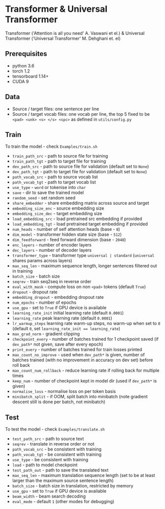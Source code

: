 # Transformer & Universal Transformer

Transformer ('Attention is all you need' A. Vaswani et el.) &
Universal Transformer ('Universal Transformer' M. Dehghani et. el)

## Prerequisites

- python 3.6
- torch 1.2
- tensorboard 1.14+
- CUDA 9

## Data

- Source / target files: one sentence per line
- Source / target vocab files: one vocab per line, the top 5 fixed to be `<pad> <unk> <s> </s> <spc>` as defined in `utils/config.py`

## Train

To train the model - check `Examples/train.sh`

- `train_path_src` - path to source file for training
- `train_path_tgt` - path to target file for training
- `dev_path_src` - path to source file for validation (default set to `None`)
- `dev_path_tgt` - path to target file for validation (default set to `None`)
- `path_vocab_src` - path to source vocab list
- `path_vocab_tgt` - path to target vocab list
- `use_type` - `word` or tokenise into `char`
- `save` - dir to save the trained model
- `random_seed` - set random seed
- `share_embedder` - share embedding matrix across source and target
- `embedding_size_enc` - source embedding size
- `embedding_size_dec` - target embedding size
- `load_embedding_src` - load pretrained src embedding if provided
- `load_embedding_tgt` - load pretrained target embedding if provided
- `num_heads` - number of self attention heads (base - `8`)
- `dim_model` - transformer hidden state size (base - `512`)
- `dim_feedforward` - feed forward dimension (base - `2048`)
- `enc_layers` - number of encoder layers
- `dec_layers` - number of decoder layers
- `transformer_type` - transformer type `universal | standard` (`universal` shares params across layers)
- `max_seq_len` - maximum sequence length, longer sentences filtered out in training
- `batch_size` - batch size
- `seqrev` - train seq2seq in reverse order
- `eval_with_mask` - compute loss on non `<pad>` tokens (default `True`)
- `dropout` - dropout rate
- `embedding_dropout` - embedding dropout rate
- `num_epochs` - number of epochs
- `use_gpu` - set to `True` if GPU device is available
- `learning_rate_init` initial learning rate (default `0.0001`)
- `learning_rate` peak learning rate (default `0.0001`)
- `lr_warmup_steps` learning rate warm-up steps, no warm-up when set to `0` (default `0`, set `learning_rate_init == learning_rate`)
- `max_grad_norm` - gradient clipping
- `checkpoint_every` - number of batches trained for 1 checkpoint saved (if `dev_path*` not given, save after every epoch)
- `print_every` - number of batches trained for train losses printed
- `max_count_no_improve` - used when `dev_path*` is given, number of batches  trained (with no improvement in accuracy on dev set) before roll back
- `max_count_num_rollback` - reduce learning rate if rolling back for multiple times
- `keep_num` - number of checkpoint kept in model dir (used if `dev_path*` is given)
- `normalise_loss` - normalise loss on per token basis
- `minibatch_split` - if OOM, split batch into minibatch (note gradient descent still is done per batch, not minibatch)

## Test

To test the model - check `Examples/translate.sh`

- `test_path_src` - path to source text
- `seqrev` - translate in reverse order or not
- `path_vocab_src` - be consistent with training
- `path_vocab_tgt` - be consistent with training
- `use_type` - be consistent with training
- `load` - path to model checkpoint
- `test_path_out` - path to save the translated text
- `max_seq_len` - maximum translation sequence length (set to be at least larger than the maximum source sentence length)
- `batch_size` - batch size in translation, restricted by memory
- `use_gpu` - set to `True` if GPU device is available
- `beam_width` - beam search decoding
- `eval_mode` - default `1` (other modes for debugging)
